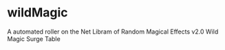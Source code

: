 # wildMagic
A automated roller on the Net Libram of Random Magical Effects v2.0 Wild Magic Surge Table 
